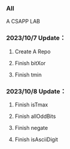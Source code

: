 ### All

A CSAPP LAB

### 2023/10/7 Update：
1. Create A Repo

2. Finish bitXor

3. Finish tmin

### 2023/10/8 Update：
1. Finish isTmax

2. Finish allOddBits

3. Finish negate

4. Finish isAsciiDigit
